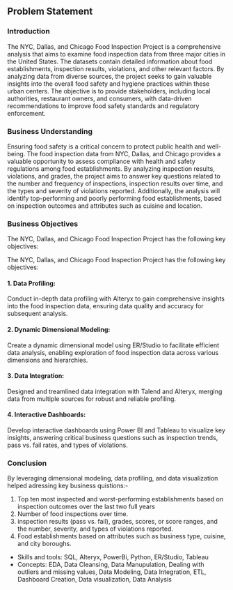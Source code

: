 ## Problem Statement
### Introduction
The NYC, Dallas, and Chicago Food Inspection Project is a comprehensive analysis that aims to examine food inspection data from three major cities in the United States. The datasets contain detailed information about food establishments, inspection results, violations, and other relevant factors. By analyzing data from diverse sources, the project seeks to gain valuable insights into the overall food safety and hygiene practices within these urban centers. The objective is to provide stakeholders, including local authorities, restaurant owners, and consumers, with data-driven recommendations to improve food safety standards and regulatory enforcement.

### Business Understanding
Ensuring food safety is a critical concern to protect public health and well-being. The food inspection data from NYC, Dallas, and Chicago provides a valuable opportunity to assess compliance with health and safety regulations among food establishments. By analyzing inspection results, violations, and grades, the project aims to answer key questions related to the number and frequency of inspections, inspection results over time, and the types and severity of violations reported. Additionally, the analysis will identify top-performing and poorly performing food establishments, based on inspection outcomes and attributes such as cuisine and location.

### Business Objectives
The NYC, Dallas, and Chicago Food Inspection Project has the following key objectives:

The NYC, Dallas, and Chicago Food Inspection Project has the following key objectives:

#### 1. Data Profiling: 
Conduct in-depth data profiling with Alteryx to gain comprehensive insights into the food inspection data, ensuring data quality and accuracy for subsequent analysis.

#### 2. Dynamic Dimensional Modeling: 
Create a dynamic dimensional model using ER/Studio to facilitate efficient data analysis, enabling exploration of food inspection data across various dimensions and hierarchies.

#### 3. Data Integration: 
Designed and treamlined data integration with Talend and Alteryx, merging data from multiple sources for robust and reliable profiling.

#### 4. Interactive Dashboards: 
Develop interactive dashboards using Power BI and Tableau to visualize key insights, answering critical business questions such as inspection trends, pass vs. fail rates, and types of violations.

### Conclusion
By leveraging dimensional modeling, data profiling, and data visualization helped adressing key business quistions:-
1. Top ten most inspected and worst-performing establishments based on inspection outcomes over the last two full years
2. Number of food inspections over time.
3. inspection results (pass vs. fail), grades, scores, or score ranges, and the number, severity, and types of violations reported.
4. Food establishments based on attributes such as business type, cuisine, and city boroughs.

- Skills and tools: SQL, Alteryx, PowerBi, Python, ER/Studio, Tableau
- Concepts: EDA, Data Cleansing, Data Manupulation, Dealing with outliers and missing values, Data Modeling, Data Integration, ETL, Dashboard Creation, Data visualization, Data Analysis
